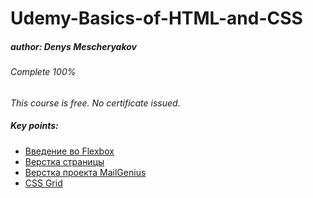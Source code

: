 # Udemy-Basics-of-HTML-and-CSS  
##### author: Denys Mescheryakov  
###### Complete 100%  
  
_This course is free. No certificate issued._  
  
##### Key points:
 - [Введение во Flexbox](https://github.com/progerSapog/Udemy-Basics-of-HTML-and-CSS-ru/tree/main/%D0%A0%D0%B0%D0%B7%D0%B4%D0%B5%D0%BB%202:%20%D0%9E%D1%81%D0%BD%D0%BE%D0%B2%D1%8B%20CSS/13.%20%D0%92%D0%B2%D0%B5%D0%B4%D0%B5%D0%BD%D0%B8%D0%B5%20%D0%B2%D0%BE%20Flexbox)
 - [Верстка страницы](https://github.com/progerSapog/Udemy-Basics-of-HTML-and-CSS-ru/tree/main/%D0%A0%D0%B0%D0%B7%D0%B4%D0%B5%D0%BB%203:%20%D0%92%D0%B5%D1%80%D1%81%D1%82%D0%BA%D0%B0%20%D1%81%D1%82%D1%80%D0%B0%D0%BD%D0%B8%D1%86%D1%8B/20.%20%D0%A4%D0%B8%D0%BD%D0%B0%D0%BB%D1%8C%D0%BD%D1%8B%D0%B9%20%D0%BF%D1%80%D0%BE%D0%B5%D0%BA%D1%82)
 - [Верстка проекта MailGenius](https://github.com/progerSapog/Udemy-Basics-of-HTML-and-CSS-ru/tree/main/%D0%A0%D0%B0%D0%B7%D0%B4%D0%B5%D0%BB%204:%20%D0%92%D0%B5%D1%80%D1%81%D1%82%D0%BA%D0%B0%20%D0%BF%D1%80%D0%BE%D0%B5%D0%BA%D1%82%D0%B0%20MailGenius/25.%20%D0%9F%D1%80%D0%BE%D0%B5%D0%BA%D1%82%20MailGenius.%20Final)
 - [CSS Grid](https://github.com/progerSapog/Udemy-Basics-of-HTML-and-CSS-ru/tree/main/%D0%A0%D0%B0%D0%B7%D0%B4%D0%B5%D0%BB%205:%20CSS%20Grid)
